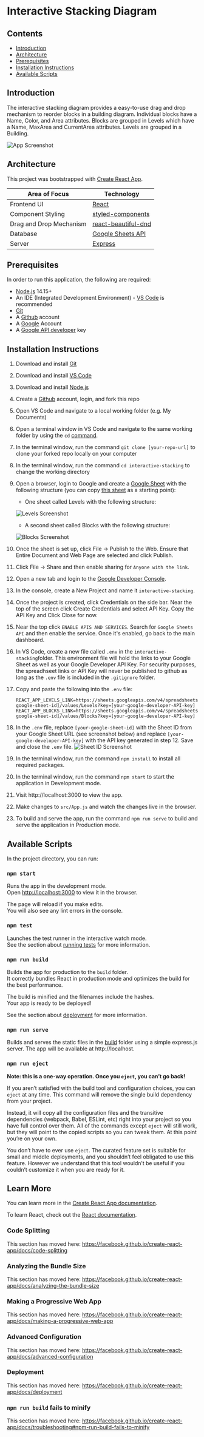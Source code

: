 # Interactive Stacking Diagram

## Contents

- [Introduction](#Introduction)
- [Architecture](#Architecture)
- [Prerequisites](#Prerequisites)
- [Installation Instructions](#Installation-Instructions)
- [Available Scripts](#Available-Scripts)

## Introduction

The interactive stacking diagram provides a easy-to-use drag and drop mechanism to reorder blocks in a building diagram. Individual blocks have a Name, Color, and Area attributes. Blocks are grouped in Levels which have a Name, MaxArea and CurrentArea attributes. Levels are grouped in a Building.

![App Screenshot](https://raw.githubusercontent.com/jeffreyclu/interactive-stacking/master/README.assets/Screen%20Shot%202020-10-28%20at%202.43.17%20PM.png)

## Architecture

This project was bootstrapped with [Create React App](https://github.com/facebook/create-react-app).

| Area of Focus           | Technology          |
| ----------------------- | ------------------- |
| Frontend UI             | [React](https://reactjs.org/)               |
| Component Styling       | [styled-components](https://styled-components.com/)   |
| Drag and Drop Mechanism | [react-beautiful-dnd](https://github.com/atlassian/react-beautiful-dnd) |
| Database                | [Google Sheets API](https://developers.google.com/sheets/api)      |
| Server                  | [Express](https://expressjs.com/)             |

## Prerequisites

In order to run this application, the following are required:

- [Node.js](https://nodejs.org/en/) 14.15+
- An IDE (Integrated Development Environment) - [VS Code](https://code.visualstudio.com/) is recommended
- [Git](https://git-scm.com/)
- A [Github](https://github.com/) account
- A [Google](https://google.com) Account
- A [Google API developer](https://developers.google.com/) key

## Installation Instructions

1. Download and install [Git](https://git-scm.com/downloads)

2. Download and install [VS Code](https://code.visualstudio.com/download)

3. Download and install [Node.js](https://nodejs.org/en/download/)

4. Create a [Github](https://github.com/) account, login, and fork this repo

5. Open VS Code and navigate to a local working folder (e.g. My Documents)

6. Open a terminal window in VS Code and navigate to the same working folder by using the `cd` [command](https://www.howtogeek.com/659411/how-to-change-directories-in-command-prompt-on-windows-10/).

7. In the terminal window, run the command `git clone [your-repo-url]` to clone your forked repo locally on your computer

8. In the terminal window, run the command `cd interactive-stacking` to change the working directory

9. Open a browser, login to Google and create a [Google Sheet](https://www.google.com/sheets/about/) with the following structure (you can copy [this sheet](https://docs.google.com/spreadsheets/d/e/2PACX-1vSzC0IpB45knvuUiViF7I1XjwIM8dF98U2M89qDSc1l9IdEAj_de9FFLjRgVPOTn7nqmXvELyaQssPN/pubhtml) as a starting point):
     - One sheet called Levels with the following structure:

   ![Levels Screenshot](https://raw.githubusercontent.com/jeffreyclu/interactive-stacking/master/README.assets/Screen%20Shot%202020-10-28%20at%202.30.48%20PM.png)
     - A second sheet called Blocks with the following structure:

   ![Blocks Screenshot](https://raw.githubusercontent.com/jeffreyclu/interactive-stacking/master/README.assets/Screen%20Shot%202020-10-28%20at%202.31.00%20PM.png)

10. Once the sheet is set up, click File -> Publish to the Web. Ensure that Entire Document and Web Page are selected and click Publish.

11. Click File -> Share and then enable sharing for `Anyone with the link`.

12. Open a new tab and login to the [Google Developer Console](https://console.developers.google.com/apis/dashboard).

13. In the console, create a New Project and name it `interactive-stacking`.

14. Once the project is created, click Credentials on the side bar. Near the top of the screen click Create Credentials and select API Key. Copy the API Key and Click Close for now.

15. Near the top click `ENABLE APIS AND SERVICES`. Search for `Google Sheets API` and then enable the service. Once it's enabled, go back to the main dashboard.

16. In VS Code, create a new file called `.env` in the `interactive-stacking`folder. This environment file will hold the links to your Google Sheet as well as your Google Developer API Key. For security purposes, the spreadhseet links or API Key will never be published to github as long as the `.env` file is included in the `.gitignore` folder.

17. Copy and paste the following into the `.env` file:

      ```
      REACT_APP_LEVELS_LINK=https://sheets.googleapis.com/v4/spreadsheets/[your-google-sheet-id]/values/Levels?key=[your-google-developer-API-key]
      REACT_APP_BLOCKS_LINK=https://sheets.googleapis.com/v4/spreadsheets/[your-google-sheet-id]/values/Blocks?key=[your-google-developer-API-key]
      ```

      

18. In the `.env` file, replace `[your-google-sheet-id]` with the Sheet ID from your Google Sheet URL (see screenshot below) and replace `[your-google-developer-API-key]` with the API key generated in step 12. Save and close the `.env` file.
![Sheet ID Screenshot](https://raw.githubusercontent.com/jeffreyclu/interactive-stacking/master/README.assets/Screen%20Shot%202020-10-28%20at%203.23.11%20PM.png)

19. In the terminal window, run the command `npm install` to install all required packages.
20. In the terminal window, run the command `npm start` to start the application in Development mode.
21. Visit http://localhost:3000 to view the app.
22. Make changes to `src/App.js` and watch the changes live in the browser.
23. To build and serve the app, run the command `npm run serve` to build and serve the application in Production mode.

##  Available Scripts

In the project directory, you can run:

### `npm start`

Runs the app in the development mode.<br />
Open [http://localhost:3000](http://localhost:3000) to view it in the browser.

The page will reload if you make edits.<br />
You will also see any lint errors in the console.

### `npm test`

Launches the test runner in the interactive watch mode.<br />
See the section about [running tests](https://facebook.github.io/create-react-app/docs/running-tests) for more information.

### `npm run build`

Builds the app for production to the `build` folder.<br />
It correctly bundles React in production mode and optimizes the build for the best performance.

The build is minified and the filenames include the hashes.<br />
Your app is ready to be deployed!

See the section about [deployment](https://facebook.github.io/create-react-app/docs/deployment) for more information.

### `npm run serve`

Builds and serves the static files in the [build](#npm-run-build) folder using a simple express.js server. The app will be available at http://localhost.

### `npm run eject`

**Note: this is a one-way operation. Once you `eject`, you can’t go back!**

If you aren’t satisfied with the build tool and configuration choices, you can `eject` at any time. This command will remove the single build dependency from your project.

Instead, it will copy all the configuration files and the transitive dependencies (webpack, Babel, ESLint, etc) right into your project so you have full control over them. All of the commands except `eject` will still work, but they will point to the copied scripts so you can tweak them. At this point you’re on your own.

You don’t have to ever use `eject`. The curated feature set is suitable for small and middle deployments, and you shouldn’t feel obligated to use this feature. However we understand that this tool wouldn’t be useful if you couldn’t customize it when you are ready for it.

## Learn More

You can learn more in the [Create React App documentation](https://facebook.github.io/create-react-app/docs/getting-started).

To learn React, check out the [React documentation](https://reactjs.org/).

### Code Splitting

This section has moved here: https://facebook.github.io/create-react-app/docs/code-splitting

### Analyzing the Bundle Size

This section has moved here: https://facebook.github.io/create-react-app/docs/analyzing-the-bundle-size

### Making a Progressive Web App

This section has moved here: https://facebook.github.io/create-react-app/docs/making-a-progressive-web-app

### Advanced Configuration

This section has moved here: https://facebook.github.io/create-react-app/docs/advanced-configuration

### Deployment

This section has moved here: https://facebook.github.io/create-react-app/docs/deployment

### `npm run build` fails to minify

This section has moved here: https://facebook.github.io/create-react-app/docs/troubleshooting#npm-run-build-fails-to-minify
